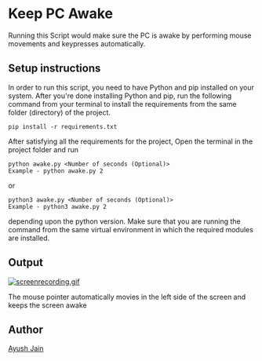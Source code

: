 # Keep PC Awake
Running this Script would make sure the PC is awake by performing mouse movements and keypresses automatically.

## Setup instructions
In order to run this script, you need to have Python and pip installed on your system. After you're done installing Python and pip, run the following command from your terminal to install the requirements from the same folder (directory) of the project.
```
pip install -r requirements.txt
```

After satisfying all the requirements for the project, Open the terminal in the project folder and run
```
python awake.py <Number of seconds (Optional)>
Example - python awake.py 2
```
or
```
python3 awake.py <Number of seconds (Optional)>
Example - python3 awake.py 2
```
depending upon the python version. Make sure that you are running the command from the same virtual environment in which the required modules are installed.

## Output
[![screenrecording.gif](https://s4.gifyu.com/images/screenrecording.gif)](https://gifyu.com/image/figm)

The mouse pointer automatically movies in the left side of the screen and keeps the screen awake

## Author
[Ayush Jain](https://github.com/Ayushjain2205)
